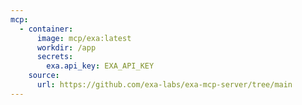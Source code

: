```yaml
---
mcp:
  - container:
      image: mcp/exa:latest
      workdir: /app
      secrets:
        exa.api_key: EXA_API_KEY
    source:
      url: https://github.com/exa-labs/exa-mcp-server/tree/main
---
```

